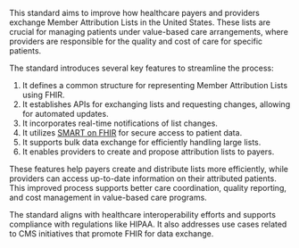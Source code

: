 This standard aims to improve how healthcare payers and providers exchange Member Attribution Lists in the United States. These lists are crucial for managing patients under value-based care arrangements, where providers are responsible for the quality and cost of care for specific patients.

The standard introduces several key features to streamline the process:

1. It defines a common structure for representing Member Attribution Lists using FHIR.
2. It establishes APIs for exchanging lists and requesting changes, allowing for automated updates.
3. It incorporates real-time notifications of list changes.
4. It utilizes [SMART on FHIR](https://build.fhir.org/ig/HL7/hl7.fhir.uv.smart-app-launch) for secure access to patient data.
5. It supports bulk data exchange for efficiently handling large lists.
6. It enables providers to create and propose attribution lists to payers.

These features help payers create and distribute lists more efficiently, while providers can access up-to-date information on their attributed patients. This improved process supports better care coordination, quality reporting, and cost management in value-based care programs.

The standard aligns with healthcare interoperability efforts and supports compliance with regulations like HIPAA. It also addresses use cases related to CMS initiatives that promote FHIR for data exchange.